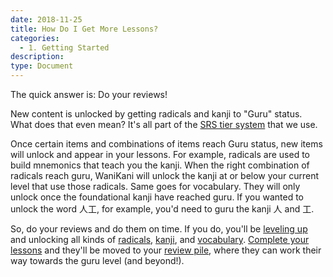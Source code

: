 ```yaml
---
date: 2018-11-25
title: How Do I Get More Lessons?
categories:
  - 1. Getting Started
description:
type: Document
---
```


The quick answer is: Do your reviews!

New content is unlocked by getting radicals and kanji to "Guru" status. What does that even mean? It's all part of the [SRS tier system](#) that we use.

Once certain items and combinations of items reach Guru status, new items will unlock and appear in your lessons. For example, radicals are used to build mnemonics that teach you the kanji. When the right combination of radicals reach guru, WaniKani will unlock the kanji at or below your current level that use those radicals. Same goes for vocabulary. They will only unlock once the foundational kanji have reached guru. If you wanted to unlock the word 人工, for example, you'd need to guru the kanji 人 and 工.

So, do your reviews and do them on time. If you do, you'll be [leveling up](#) and unlocking all kinds of [radicals](#), [kanji](#), and [vocabulary](#). [Complete your lessons](#) and they'll be moved to your [review pile](#), where they can work their way towards the guru level (and beyond!).
